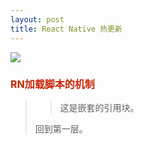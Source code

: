 ```yaml
---
layout: post
title: React Native 热更新
---
```


![]({{site.baseurl}}/public/images/hot/hot00-.png)

<h3 style="color:#C82506; font-size:16px;">RN加载脚本的机制</h3>

> 
>
> > 这是嵌套的引用块。
>
> 回到第一层。